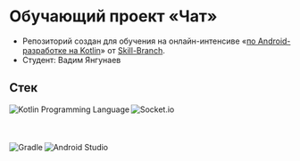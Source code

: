 # Обучающий проект «Чат»

* Репозиторий создан для обучения на онлайн-интенсиве «[по Android-разработке на Kotlin](https://skill-branch.ru/lms/course/dev-intensive-2019)» от [Skill-Branch](https://htmlacademy.ru).
* Студент: Вадим Янгунаев


## Стек

<a href="https://kotlinlang.org/"><img align="left"  title="Kotlin Programming Language" src="https://skill-branch.ru/img/technology/kotlin-logo.png"></a>
<a href="https://socket.io/"><img align="left"  title="Socket.io" src="https://skill-branch.ru/img/technology/socket-io-logo.png"></a>
<br/>
<br/>
<br/>
<br/>
<a href="https://gradle.org/"><img align="left"  title="Gradle" src="https://skill-branch.ru/img/technology/technology-stack-10.png"></a>
<a href="https://developer.android.com/studio/"><img align="left"  title="Android Studio" src="https://skill-branch.ru/img/technology/technology-stack-1.png"></a>
